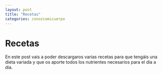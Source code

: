 ```yaml
---
layout: post
title: "Recetas"
categories: conozcomicuerpo
---
```


# Recetas

En este post vais a poder descargaros varias recetas para que tengáis una dieta variada y que os aporte todos los nutrientes necesarios para el día a día.
